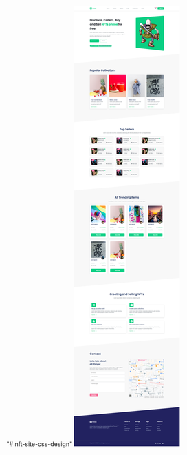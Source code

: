 "# nft-site-css-design" 
![homepage](https://github.com/Manassaharoy/nft-site-css-design/blob/main/site_mockup.png?raw=true)  
